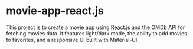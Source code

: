 # movie-app-react.js
This project is to create a movie app using React.js and the OMDb API for fetching movies data. It features light/dark mode, the ability to add movies to favorites, and a responsive UI built with Material-UI.
